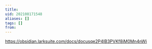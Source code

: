 ```yaml
---
title: 
uid: 202108171548
aliases: []
tags: []
from: 
---
```

https://obsidian.larksuite.com/docs/docusqe2P4IB3PVKf8iM0Mn4nWi 